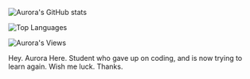 ![Aurora's GitHub stats](https://github-readme-stats.vercel.app/api?username=AuroraEternum&&theme=dark&count_private=true&include_all_commits=true)

![Top Languages](https://github-readme-stats.vercel.app/api/top-langs/?username=AuroraEternum&&theme=dark&layout=compact)

<p> <img src="https://komarev.com/ghpvc/?username=AuroraEternum&color=1c1c1c" alt="Aurora's Views" />

Hey. Aurora Here.
Student who gave up on coding, and is now trying to learn again.
Wish me luck. Thanks.
